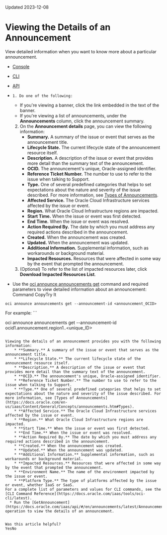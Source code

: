 Updated 2023-12-08
# Viewing the Details of an Announcement
View detailed information when you want to know more about a particular announcement.
  * [Console](https://docs.oracle.com/en-us/iaas/Content/General/Concepts/announcements_topic-To_view_the_details_of_an_announcement.htm)
  * [CLI](https://docs.oracle.com/en-us/iaas/Content/General/Concepts/announcements_topic-To_view_the_details_of_an_announcement.htm)
  * [API](https://docs.oracle.com/en-us/iaas/Content/General/Concepts/announcements_topic-To_view_the_details_of_an_announcement.htm)


  *     1. Do one of the following:
       * If you're viewing a banner, click the link embedded in the text of the banner.
       * If you're viewing a list of announcements, under the **Announcements** column, click the announcement summary.
    2. On the **Announcement details** page, you can view the following information:
       * **Summary.** A summary of the issue or event that serves as the announcement title.
       * **Lifecycle State.** The current lifecycle state of the announcement resource itself.
       * **Description.** A description of the issue or event that provides more detail than the summary text of the announcement.
       * **OCID.** The announcement's unique, Oracle-assigned identifier.
       * **Reference Ticket Number.** The number to use to refer to the issue when talking to Support.
       * **Type.** One of several predefined categories that helps to set expectations about the nature and severity of the issue described. For more information, see [Types of Announcements](https://docs.oracle.com/en-us/iaas/Content/General/Concepts/announcements.htm#Types).
       * **Affected Service.** The Oracle Cloud Infrastructure services affected by the issue or event.
       * **Region.** What Oracle Cloud Infrastructure regions are impacted.
       * **Start Time.** When the issue or event was first detected.
       * **End Time.** When the issue or event was resolved.
       * **Action Required By.** The date by which you must address any required actions described in the announcement.
       * **Created.** When the announcement was created.
       * **Updated.** When the announcement was updated.
       * **Additional Information.** Supplemental information, such as workarounds or background material.
       * **Impacted Resources.** Resources that were affected in some way by the event that prompted the announcement.
    3. (Optional) To refer to the list of impacted resources later, click **Download Impacted Resources List**.
  * Use the [oci announce announcements get](https://docs.oracle.com/iaas/tools/oci-cli/3.25.4/oci_cli_docs/cmdref/announce/announcements/get.html) command and required parameters to view detailed information about an announcement:
Command
CopyTry It
```
oci announce announcements get --announcement-id <announcement_OCID>
```

For example: ```

oci announce announcements get --announcement-id ocid1.announcement.region1..<unique_ID>
```

Viewing the details of an announcement provides you with the following information:
    * **Summary.** A summary of the issue or event that serves as the announcement title.
    * **Lifecycle State.** The current lifecycle state of the announcement resource itself.
    * **Description.** A description of the issue or event that provides more detail than the summary text of the announcement.
    * **OCID.** The announcement's unique, Oracle-assigned identifier.
    * **Reference Ticket Number.** The number to use to refer to the issue when talking to Support.
    * **Type.** One of several predefined categories that helps to set expectations about the nature and severity of the issue described. For more information, see [Types of Announcements](https://docs.oracle.com/en-us/iaas/Content/General/Concepts/announcements.htm#Types).
    * **Affected Service.** The Oracle Cloud Infrastructure services affected by the issue or event.
    * **Region.** What Oracle Cloud Infrastructure regions are impacted.
    * **Start Time.** When the issue or event was first detected.
    * **End Time.** When the issue or event was resolved.
    * **Action Required By.** The date by which you must address any required actions described in the announcement.
    * **Created.** When the announcement was created.
    * **Updated.** When the announcement was updated.
    * **Additional Information.** Supplemental information, such as workarounds or background material.
    * **Impacted Resources.** Resources that were affected in some way by the event that prompted the announcement.
    * **Environment Name.** The name of the environment impacted by the issue or event.
    * **Platform Type.** The type of platforms affected by the issue or event, whether IaaS or SaaS.
For a complete list of parameters and values for CLI commands, see the [CLI Command Reference](https://docs.oracle.com/iaas/tools/oci-cli/latest).
  * Run the [GetAnnouncement](https://docs.oracle.com/iaas/api/#/en/announcements/latest/Announcement/GetAnnouncement) operation to view the details of an announcement.


Was this article helpful?
YesNo

